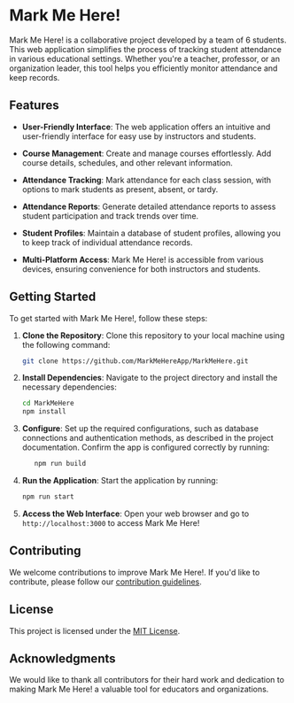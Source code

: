 # Mark Me Here!

Mark Me Here! is a collaborative project developed by a team of 6 students. This web application simplifies the process of tracking student attendance in various educational settings. Whether you're a teacher, professor, or an organization leader, this tool helps you efficiently monitor attendance and keep records.

## Features

- **User-Friendly Interface**: The web application offers an intuitive and user-friendly interface for easy use by instructors and students.

- **Course Management**: Create and manage courses effortlessly. Add course details, schedules, and other relevant information.

- **Attendance Tracking**: Mark attendance for each class session, with options to mark students as present, absent, or tardy.

- **Attendance Reports**: Generate detailed attendance reports to assess student participation and track trends over time.

- **Student Profiles**: Maintain a database of student profiles, allowing you to keep track of individual attendance records.

- **Multi-Platform Access**: Mark Me Here! is accessible from various devices, ensuring convenience for both instructors and students.

## Getting Started

To get started with Mark Me Here!, follow these steps:

1. **Clone the Repository**: Clone this repository to your local machine using the following command:

   ```bash
   git clone https://github.com/MarkMeHereApp/MarkMeHere.git
   ```

2. **Install Dependencies**: Navigate to the project directory and install the necessary dependencies:

   ```bash
   cd MarkMeHere
   npm install
   ```

3. **Configure**: Set up the required configurations, such as database connections and authentication methods, as described in the project documentation. Confirm the app is configured correctly by running:

   ```bash
      npm run build
   ```

4. **Run the Application**: Start the application by running:

   ```bash
   npm run start
   ```

5. **Access the Web Interface**: Open your web browser and go to `http://localhost:3000` to access Mark Me Here!

## Contributing

We welcome contributions to improve Mark Me Here!. If you'd like to contribute, please follow our [contribution guidelines](CONTRIBUTING.md).

## License

This project is licensed under the [MIT License](LICENSE).

## Acknowledgments

We would like to thank all contributors for their hard work and dedication to making Mark Me Here! a valuable tool for educators and organizations.
```

